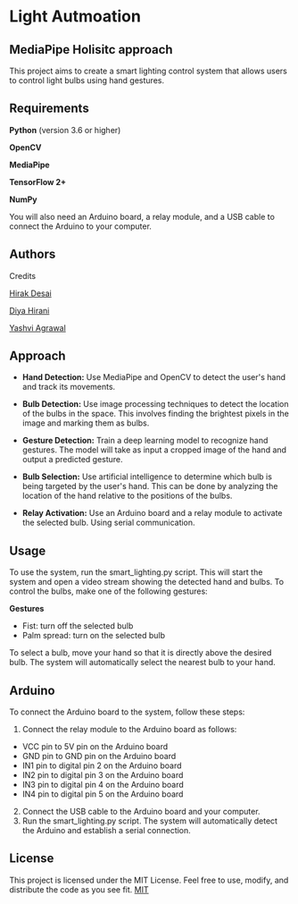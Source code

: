 # Light Autmoation
## MediaPipe Holisitc approach

This project aims to create a smart lighting control system that allows users to control light bulbs using hand gestures.


## Requirements

**Python** (version 3.6 or higher)

**OpenCV**

**MediaPipe**

**TensorFlow 2+**

**NumPy**

You will also need an Arduino board, a relay module, and a USB cable to connect the Arduino to your computer.






## Authors

Credits 

[Hirak Desai](https://www.github.com/hirak214)

[Diya Hirani]('https://github.com/aryanirani123')

[Yashvi Agrawal]('https://github.com/aryanirani123')


## Approach

- **Hand Detection:** Use MediaPipe and OpenCV to detect the user's hand and track its movements.

- **Bulb Detection:** Use image processing techniques to detect the location of the bulbs in the space. This involves finding the brightest pixels in the image and marking them as bulbs.

- **Gesture Detection:** Train a deep learning model to recognize hand gestures. The model will take as input a cropped image of the hand and output a predicted gesture.


- **Bulb Selection:** Use artificial intelligence to determine which bulb is being targeted by the user's hand. This can be done by analyzing the location of the hand relative to the positions of the bulbs.

- **Relay Activation:** Use an Arduino board and a relay module to activate the selected bulb. Using serial communication.


## Usage

To use the system, run the smart_lighting.py script. This will start the system and open a video stream showing the detected hand and bulbs. To control the bulbs, make one of the following gestures:

**Gestures**

* Fist: turn off the selected bulb
* Palm spread: turn on the selected bulb

To select a bulb, move your hand so that it is directly above the desired bulb. The system will automatically select the nearest bulb to your hand.


## Arduino

To connect the Arduino board to the system, follow these steps:

1. Connect the relay module to the Arduino board as follows:

* VCC pin to 5V pin on the Arduino board
* GND pin to GND pin on the Arduino board
* IN1 pin to digital pin 2 on the Arduino board
* IN2 pin to digital pin 3 on the Arduino board
* IN3 pin to digital pin 4 on the Arduino board
* IN4 pin to digital pin 5 on the Arduino board
2. Connect the USB cable to the Arduino board and your computer.
3. Run the smart_lighting.py script. The system will automatically detect the Arduino and establish a serial connection.


## License
This project is licensed under the MIT License. Feel free to use, modify, and distribute the code as you see fit.
[MIT](https://choosealicense.com/licenses/mit/)

